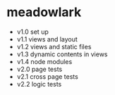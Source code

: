 # meadowlark

- v1.0 set up
- v1.1 views and layout
- v1.2 views and static files
- v1.3 dynamic contents in views
- v1.4 node modules
- v2.0 page tests
- v2.1 cross page tests
- v2.2 logic tests
